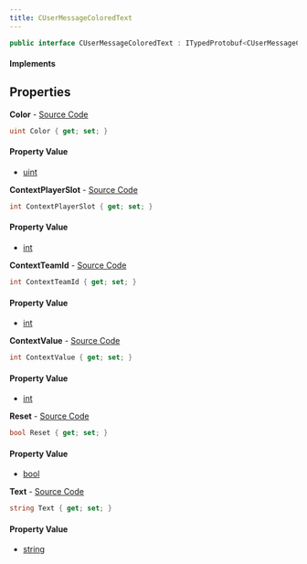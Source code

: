 ```yaml
---
title: CUserMessageColoredText
---
```


```csharp
public interface CUserMessageColoredText : ITypedProtobuf<CUserMessageColoredText>, INativeHandle, INetMessage<CUserMessageColoredText>, IDisposable
```

#### Implements

## Properties

**Color** - [Source Code](https://github.com/swiftly-solution/swiftlys2/blob/main/managed/src/SwiftlyS2.Generated/Protobufs/Interfaces/CUserMessageColoredText.cs#L18)

```csharp
uint Color { get; set; }
```

#### Property Value

- [uint](https://learn.microsoft.com/dotnet/api/system.uint32)

**ContextPlayerSlot** - [Source Code](https://github.com/swiftly-solution/swiftlys2/blob/main/managed/src/SwiftlyS2.Generated/Protobufs/Interfaces/CUserMessageColoredText.cs#L27)

```csharp
int ContextPlayerSlot { get; set; }
```

#### Property Value

- [int](https://learn.microsoft.com/dotnet/api/system.int32)

**ContextTeamId** - [Source Code](https://github.com/swiftly-solution/swiftlys2/blob/main/managed/src/SwiftlyS2.Generated/Protobufs/Interfaces/CUserMessageColoredText.cs#L33)

```csharp
int ContextTeamId { get; set; }
```

#### Property Value

- [int](https://learn.microsoft.com/dotnet/api/system.int32)

**ContextValue** - [Source Code](https://github.com/swiftly-solution/swiftlys2/blob/main/managed/src/SwiftlyS2.Generated/Protobufs/Interfaces/CUserMessageColoredText.cs#L30)

```csharp
int ContextValue { get; set; }
```

#### Property Value

- [int](https://learn.microsoft.com/dotnet/api/system.int32)

**Reset** - [Source Code](https://github.com/swiftly-solution/swiftlys2/blob/main/managed/src/SwiftlyS2.Generated/Protobufs/Interfaces/CUserMessageColoredText.cs#L24)

```csharp
bool Reset { get; set; }
```

#### Property Value

- [bool](https://learn.microsoft.com/dotnet/api/system.boolean)

**Text** - [Source Code](https://github.com/swiftly-solution/swiftlys2/blob/main/managed/src/SwiftlyS2.Generated/Protobufs/Interfaces/CUserMessageColoredText.cs#L21)

```csharp
string Text { get; set; }
```

#### Property Value

- [string](https://learn.microsoft.com/dotnet/api/system.string)

